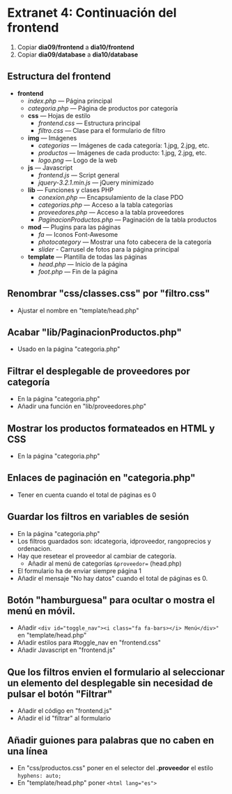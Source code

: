 Extranet 4: Continuación del frontend
=====================================

  1. Copiar **dia09/frontend** a **dia10/frontend**
  2. Copiar **dia09/database** a **dia10/database**

## Estructura del frontend

  - **frontend**
    - *index.php* — Página principal
    - *categoria.php* — Página de productos por categoría
    - **css** — Hojas de estilo
      - *frontend.css* — Estructura principal
      - *filtro.css* — Clase para el formulario de filtro
    - **img** — Imágenes
      - *categorias* — Imágenes de cada categoría: 1.jpg, 2.jpg, etc.
      - *productos* — Imágenes de cada producto: 1.jpg, 2.jpg, etc.
      - *logo.png* — Logo de la web
    - **js** — Javascript
      - *frontend.js* — Script general
      - *jquery-3.2.1.min.js* — jQuery minimizado
    - **lib** — Funciones y clases PHP
      - *conexion.php* — Encapsulamiento de la clase PDO
      - *categorias.php* — Acceso a la tabla categorías
      - *proveedores.php* — Acceso a la tabla proveedores
      - *PaginacionProductos.php* — Paginación de la tabla productos
    - **mod** — Plugins para las páginas
      - *fa* — Iconos Font-Awesome
      - *photocategory* — Mostrar una foto cabecera de la categoría
      - *slider* - Carrusel de fotos para la página principal
    - **template** — Plantilla de todas las páginas
      - *head.php* — Inicio de la página
      - *foot.php* — Fin de la página

## Renombrar "css/classes.css" por "filtro.css"

  - Ajustar el nombre en "template/head.php"   

## Acabar "lib/PaginacionProductos.php"  

  - Usado en la página "categoria.php"

## Filtrar el desplegable de proveedores por categoría

  - En la página "categoria.php"
  - Añadir una función en "lib/proveedores.php"

## Mostrar los productos formateados en HTML y CSS

  - En la página "categoria.php"

## Enlaces de paginación en "categoria.php"  

  - Tener en cuenta cuando el total de páginas es 0

## Guardar los filtros en variables de sesión

  - En la página "categoria.php"
  - Los filtros guardados son: idcategoria, idproveedor, rangoprecios y ordenacion.
  - Hay que resetear el proveedor al cambiar de categoría.
    - Añadir al menú de categorías `&proveedor=` (head.php)
  - El formulario ha de enviar siempre página 1
  - Añadir el mensaje "No hay datos" cuando el total de páginas es 0.

## Botón "hamburguesa" para ocultar o mostra el menú en móvil.

   - Añadir `<div id="toggle_nav"><i class="fa fa-bars></i> Menú</div>"` en "template/head.php"
   - Añadir estilos para #toggle_nav en "frontend.css"
   - Añadir Javascript en "frontend.js"   

## Que los filtros envien el formulario al seleccionar un elemento del desplegable sin necesidad de pulsar el botón "Filtrar"

   - Añadir el código en "frontend.js"
   - Añadir el id "filtrar" al formulario

## Añadir guiones para palabras que no caben en una línea

   - En "css/productos.css" poner en el selector del **.proveedor** el estilo `hyphens: auto;`
   - En "template/head.php" poner `<html lang="es">`
